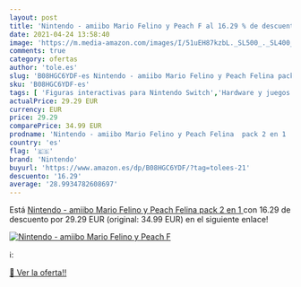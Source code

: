 ```yaml
---
layout: post
title: 'Nintendo - amiibo Mario Felino y Peach F al 16.29 % de descuento'
date: 2021-04-24 13:58:40
image: 'https://m.media-amazon.com/images/I/51uEH87kzbL._SL500_._SL400_.jpg'
comments: true
category: ofertas
author: 'tole.es'
slug: 'B08HGC6YDF-es Nintendo - amiibo Mario Felino y Peach Felina pack 2 en 1'
sku: 'B08HGC6YDF-es'
tags: [ 'Figuras interactivas para Nintendo Switch','Hardware y juegos para Nintendo Switch','Sistemas precursores y micro consolas','Videojuegos','nintendo', ]
actualPrice: 29.29 EUR
currency: EUR
price: 29.29
comparePrice: 34.99 EUR
prodname: 'Nintendo - amiibo Mario Felino y Peach Felina  pack 2 en 1 '
country: 'es'
flag: '🇪🇸'
brand: 'Nintendo'
buyurl: 'https://www.amazon.es/dp/B08HGC6YDF/?tag=tolees-21'
descuento: '16.29'
average: '28.9934782608697'
---
```


Está [Nintendo - amiibo Mario Felino y Peach Felina  pack 2 en 1 ](https://www.amazon.es/dp/B08HGC6YDF/?tag=tolees-21) con 16.29 de descuento por 29.29 EUR (original: 34.99 EUR) en el siguiente enlace!

[![Nintendo - amiibo Mario Felino y Peach F](https://m.media-amazon.com/images/I/51uEH87kzbL._SL500_._SL400_.jpg)](https://www.amazon.es/dp/B08HGC6YDF/?tag=tolees-21)

ℹ️:


[🛒 Ver la oferta!!](https://www.amazon.es/dp/B08HGC6YDF/?tag=tolees-21)
